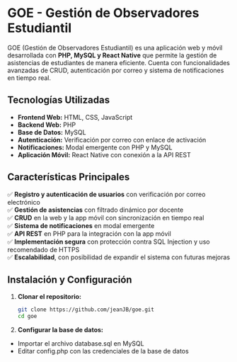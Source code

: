 # GOE - Gestión de Observadores Estudiantil

GOE (Gestión de Observadores Estudiantil) es una aplicación web y móvil desarrollada con **PHP, MySQL y React Native** que permite la gestión de asistencias de estudiantes de manera eficiente. Cuenta con funcionalidades avanzadas de CRUD, autenticación por correo y sistema de notificaciones en tiempo real.

## Tecnologías Utilizadas
- **Frontend Web:** HTML, CSS, JavaScript
- **Backend Web:** PHP
- **Base de Datos:** MySQL
- **Autenticación:** Verificación por correo con enlace de activación
- **Notificaciones:** Modal emergente con PHP y MySQL
- **Aplicación Móvil:** React Native con conexión a la API REST

## Características Principales
✅ **Registro y autenticación de usuarios** con verificación por correo electrónico  
✅ **Gestión de asistencias** con filtrado dinámico por docente  
✅ **CRUD** en la web y la app móvil con sincronización en tiempo real  
✅ **Sistema de notificaciones** en modal emergente  
✅ **API REST** en PHP para la integración con la app móvil  
✅ **Implementación segura** con protección contra SQL Injection y uso recomendado de HTTPS  
✅ **Escalabilidad**, con posibilidad de expandir el sistema con futuras mejoras

## Instalación y Configuración

1. **Clonar el repositorio:**
   ```bash
   git clone https://github.com/jeanJB/goe.git
   cd goe
2. **Configurar la base de datos:**
-   Importar el archivo database.sql en MySQL
-   Editar config.php con las credenciales de la base de datos
